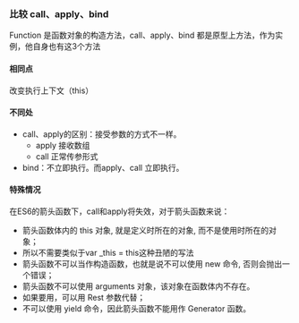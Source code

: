 ### 比较 call、apply、bind

Function 是函数对象的构造方法，call、apply、bind 都是原型上方法，作为实例，他自身也有这3个方法

#### 相同点

改变执行上下文（this）

#### 不同处

- call、apply的区别：接受参数的方式不一样。
  - apply 接收数组
  - call 正常传参形式
- bind：不立即执行。而apply、call 立即执行。



#### 特殊情况

在ES6的箭头函数下，call和apply将失效，对于箭头函数来说：

- 箭头函数体内的 this 对象, 就是定义时所在的对象, 而不是使用时所在的对象；
- 所以不需要类似于var _this = this这种丑陋的写法
- 箭头函数不可以当作构造函数，也就是说不可以使用 new 命令, 否则会抛出一个错误；
- 箭头函数不可以使用 arguments 对象，该对象在函数体内不存在。
- 如果要用，可以用 Rest 参数代替；
- 不可以使用 yield 命令，因此箭头函数不能用作 Generator 函数。
